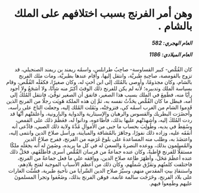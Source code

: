 <h1 dir="rtl">وهن أمر الفرنج بسبب اختلافهم على الملك بالشام .</h1>

<h5 dir="rtl">العام الهجري:  582

العام الميلادي: 1186

</h5>

<p dir="rtl">كان القُمُّص- كبير القساوسة- صاحِبُ طرابلس، واسمُه ريمند بن ريمند الصنجيلي، قد تزوج بالقومصة، صاحِبةِ طبريَّة، وانتقل إليها، وأقام عندها بطبريَّة، ومات ملك الفرنج بالشام، وكان مجذومًا، وأوصى بالمُلك إلى ابن أختٍ له، وكان صغيرًا، فكفَلَه القُمُّص، وقام بسياسة الملك وتدبيره؛ لأنه لم يكن للفرنج ذلك الوقتَ أكبَرُ منه شأنًا، ولا أشجَعُ ولا أجود رأيًا منه، فطَمِعَ في الملك بسبب هذا الصغير، فاتفق أن الصغير توفِّيَ، فانتقل المُلكُ إلى أمه، فبطل ما كان القُمُّص يحَدِّثُ نفسه به، ثمَّ إن هذه الملكة هَوِيَت رجلًا من الفرنج الذين قَدِموا الشام من الغرب اسمُه كي، فتزوجَتْه، ونَقَلت المُلك إليه، وجعلت التاجَ على رأسه، وأحضَرَت البطريك والقسوس والرهبان والإسبتارية والدواية والبارونية، وأعلمَتْهم أنَّها قد ردت المُلكَ إليه، وأشهدَتْهم عليها بذلك، فأطاعوه، ودانوا له، فعَظُمَ ذلك على القمص، وسُقِطَ في يديه، وطُولِبَ بحساب ما جبى من الأموالِ مُدَّةَ ولاية ذلك الصبي، فادَّعى أنه أنفَقَه عليه، وزاده ذلك نفورًا، وجاهَرَ بالمُشاقة والمباينة، وراسل صلاحَ الدين وانتمى إليه، واعتضَدَ به، وطلب منه المساعدةَ على بلوغ غَرَضِه من الفرنج، ففرح صلاحُ الدين والمُسلِمون بذلك، ووعده النصرةَ والسعيَ له في كل ما يريده، وضَمِنَ له أنه يجعَلُه ملكًا مستقلًّا للفرنج قاطبةً، وكان عنده جماعةٌ من فرسان القُمُّص أسرى فأطلَقَهم، فحَلَّ ذلك عنده أعظَمَ مَحَلٍّ، وأظهَرَ طاعة صلاح الدين، ووافقه على ما فعل جماعةٌ من الفرنج، فاختلفت كلمتُهم وتفَرَّق شَملُهم، وكان ذلك من أعظم الأسبابِ الموجبة لفتح بلادِهم، واستنقاذِ بيتِ المقدسِ منهم، وسيَّرَ صلاح الدين السَّرايا من ناحيةِ طبرية، فشُنَّت الغارات على بلاد الفرنج، وخَرَجَت سالمة غانمة، فوهَن الفرنج بذلك، وضَعُفوا وتجرأ المسلمونَ عليهم وطَمِعوا فيهم.</p></br>

